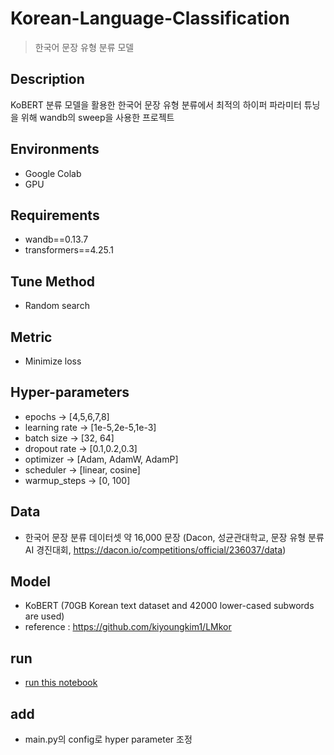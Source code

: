 # Korean-Language-Classification
> 한국어 문장 유형 분류 모델 

## Description
KoBERT 분류 모델을 활용한 한국어 문장 유형 분류에서 최적의 하이퍼 파라미터 튜닝을 위해 wandb의 sweep을 사용한 프로젝트

## Environments
- Google Colab
- GPU

## Requirements
- wandb==0.13.7 
- transformers==4.25.1

## Tune Method
- Random search

## Metric
- Minimize loss

## Hyper-parameters
- epochs -> [4,5,6,7,8]
- learning rate -> [1e-5,2e-5,1e-3]
- batch size -> [32, 64]
- dropout rate -> [0.1,0.2,0.3]
- optimizer -> [Adam, AdamW, AdamP]
- scheduler -> [linear, cosine]
- warmup_steps -> [0, 100]

## Data
- 한국어 문장 분류 데이터셋 약 16,000 문장 
  (Dacon, 성균관대학교, 문장 유형 분류 AI 경진대회, https://dacon.io/competitions/official/236037/data)

## Model
- KoBERT (70GB Korean text dataset and 42000 lower-cased subwords are used)
- reference : https://github.com/kiyoungkim1/LMkor

## run
- [run this notebook](https://github.com/nimnuyh/Korean-Language-Classification/blob/119b683fc9a2b46a61f8714c0298e8685ddff4a3/run.ipynb)

## add
- main.py의 config로 hyper parameter 조정
